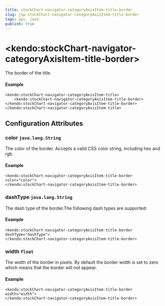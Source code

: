 ```yaml
---
title: stockChart-navigator-categoryAxisItem-title-border
slug: jsp-stockChart-navigator-categoryAxisItem-title-border
tags: api, java
publish: true
---
```


# \<kendo:stockChart-navigator-categoryAxisItem-title-border\>

The border of the title.

#### Example
    <kendo:stockChart-navigator-categoryAxisItem-title>
        <kendo:stockChart-navigator-categoryAxisItem-title-border></kendo:stockChart-navigator-categoryAxisItem-title-border>
    </kendo:stockChart-navigator-categoryAxisItem-title>

## Configuration Attributes

### color `java.lang.String`

The color of the border. Accepts a valid CSS color string, including hex and rgb.

#### Example
    <kendo:stockChart-navigator-categoryAxisItem-title-border color="color">
    </kendo:stockChart-navigator-categoryAxisItem-title-border>

### dashType `java.lang.String`

The dash type of the border.The following dash types are supported:

#### Example
    <kendo:stockChart-navigator-categoryAxisItem-title-border dashType="dashType">
    </kendo:stockChart-navigator-categoryAxisItem-title-border>

### width `float`

The width of the border in pixels. By default the border width is set to zero which means that the border will not appear.

#### Example
    <kendo:stockChart-navigator-categoryAxisItem-title-border width="width">
    </kendo:stockChart-navigator-categoryAxisItem-title-border>

 
